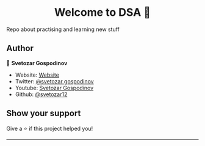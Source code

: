 <h1 align="center">Welcome to DSA 👋</h1
> Repo about practising and learning new stuff

## Author

👤 **Svetozar Gospodinov**

- Website: [Website](https://react-site-portfolio.netlify.app/)
- Twitter: [@svetozar gospodinov](https://twitter.com/svetozargospod1)
- Youtube: [Svetozar Gospodinov](https://www.youtube.com/channel/UC013pfRb3BFn9XnXZwVuLCg)
- Github: [@svetozar12](https://github.com/svetozar12)

## Show your support

Give a ⭐️ if this project helped you!

---
